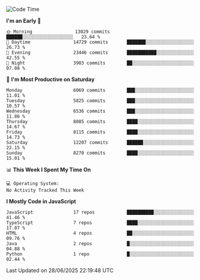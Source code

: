 <!--START_SECTION:waka-->
![Code Time](http://img.shields.io/badge/Code%20Time-3%2C498%20hrs%2059%20mins-blue)

**I'm an Early 🐤** 

```text
🌞 Morning                13029 commits       ██████░░░░░░░░░░░░░░░░░░░   23.64 % 
🌆 Daytime                14729 commits       ███████░░░░░░░░░░░░░░░░░░   26.73 % 
🌃 Evening                23446 commits       ███████████░░░░░░░░░░░░░░   42.55 % 
🌙 Night                  3903 commits        ██░░░░░░░░░░░░░░░░░░░░░░░   07.08 % 
```
📅 **I'm Most Productive on Saturday** 

```text
Monday                   6069 commits        ███░░░░░░░░░░░░░░░░░░░░░░   11.01 % 
Tuesday                  5825 commits        ███░░░░░░░░░░░░░░░░░░░░░░   10.57 % 
Wednesday                6536 commits        ███░░░░░░░░░░░░░░░░░░░░░░   11.86 % 
Thursday                 8085 commits        ████░░░░░░░░░░░░░░░░░░░░░   14.67 % 
Friday                   8115 commits        ████░░░░░░░░░░░░░░░░░░░░░   14.73 % 
Saturday                 12207 commits       ██████░░░░░░░░░░░░░░░░░░░   22.15 % 
Sunday                   8270 commits        ████░░░░░░░░░░░░░░░░░░░░░   15.01 % 
```


📊 **This Week I Spent My Time On** 

```text
💻 Operating System: 
No Activity Tracked This Week
```

**I Mostly Code in JavaScript** 

```text
JavaScript               17 repos            ██████████░░░░░░░░░░░░░░░   41.46 % 
TypeScript               7 repos             ████░░░░░░░░░░░░░░░░░░░░░   17.07 % 
HTML                     4 repos             ██░░░░░░░░░░░░░░░░░░░░░░░   09.76 % 
Java                     2 repos             █░░░░░░░░░░░░░░░░░░░░░░░░   04.88 % 
Python                   1 repo              █░░░░░░░░░░░░░░░░░░░░░░░░   02.44 % 
```




 Last Updated on 28/06/2025 22:19:48 UTC
<!--END_SECTION:waka-->

<!--
**likaiqiang/likaiqiang** is a ✨ _special_ ✨ repository because its `README.md` (this file) appears on your GitHub profile.

Here are some ideas to get you started:

- 🔭 I’m currently working on ...
- 🌱 I’m currently learning ...
- 👯 I’m looking to collaborate on ...
- 🤔 I’m looking for help with ...
- 💬 Ask me about ...
- 📫 How to reach me: ...
- 😄 Pronouns: ...
- ⚡ Fun fact: ...
-->
